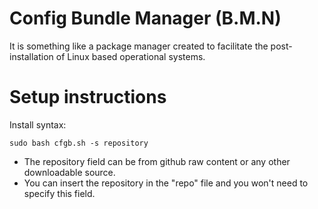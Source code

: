 # Config Bundle Manager (B.M.N)
It is something like a package manager created to facilitate the post-installation of Linux based operational systems.

# Setup instructions
Install syntax:

``sudo bash cfgb.sh -s repository``  
- The repository field can be from github raw content or any other downloadable source.  
- You can insert the repository in the "repo" file and you won't need to specify this field.

